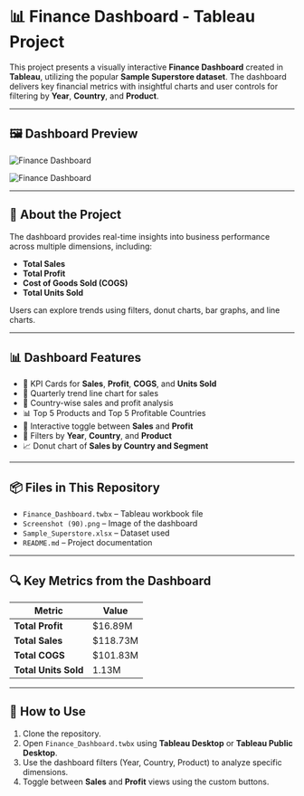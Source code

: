 # 📊 Finance Dashboard - Tableau Project

This project presents a visually interactive **Finance Dashboard** created in **Tableau**, utilizing the popular **Sample Superstore dataset**. The dashboard delivers key financial metrics with insightful charts and user controls for filtering by **Year**, **Country**, and **Product**.

---

## 🖼️ Dashboard Preview

![Finance Dashboard](./Screenshot%20(90).png)


![Finance Dashboard](./assets/finance_dashboard.png)


---

## 📁 About the Project

The dashboard provides real-time insights into business performance across multiple dimensions, including:

- **Total Sales**
- **Total Profit**
- **Cost of Goods Sold (COGS)**
- **Total Units Sold**

Users can explore trends using filters, donut charts, bar graphs, and line charts.

---

## 📊 Dashboard Features

- 📌 KPI Cards for **Sales**, **Profit**, **COGS**, and **Units Sold**
- 📅 Quarterly trend line chart for sales
- 📍 Country-wise sales and profit analysis
- 📊 Top 5 Products and Top 5 Profitable Countries
- 🔘 Interactive toggle between **Sales** and **Profit**
- 🎯 Filters by **Year**, **Country**, and **Product**
- 📈 Donut chart of **Sales by Country and Segment**

---

## 📦 Files in This Repository

- `Finance_Dashboard.twbx` – Tableau workbook file
- `Screenshot (90).png` – Image of the dashboard
- `Sample_Superstore.xlsx` – Dataset used
- `README.md` – Project documentation

---

## 🔍 Key Metrics from the Dashboard

| Metric              | Value     |
|---------------------|-----------|
| **Total Profit**     | \$16.89M  |
| **Total Sales**      | \$118.73M |
| **Total COGS**       | \$101.83M |
| **Total Units Sold** | 1.13M     |

---

## 🚀 How to Use

1. Clone the repository.
2. Open `Finance_Dashboard.twbx` using **Tableau Desktop** or **Tableau Public Desktop**.
3. Use the dashboard filters (Year, Country, Product) to analyze specific dimensions.
4. Toggle between **Sales** and **Profit** views using the custom buttons.
